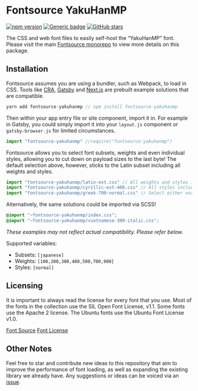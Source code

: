 # Fontsource YakuHanMP

[![npm version](https://badge.fury.io/js/fontsource-yakuhanmp.svg)](https://github.com/DecliningLotus/fontsource) [![Generic badge](https://img.shields.io/badge/fontsource-passing-brightgreen)](https://github.com/DecliningLotus/fontsource) [![GitHub stars](https://img.shields.io/github/stars/DecliningLotus/fontsource.svg?style=social&label=Star)](https://GitHub.com/DecliningLotus/fontsource/stargazers/)

The CSS and web font files to easily self-host the “YakuHanMP” font. Please visit the main [Fontsource monorepo](https://github.com/DecliningLotus/fontsource) to view more details on this package.

## Installation

Fontsource assumes you are using a bundler, such as Webpack, to load in CSS. Tools like [CRA](https://create-react-app.dev/), [Gatsby](https://www.gatsbyjs.org/) and [Next.js](https://nextjs.org/) are prebuilt example solutions that are compatible.

```javascript
yarn add fontsource-yakuhanmp // npm install fontsource-yakuhanmp
```

Then within your app entry file or site component, import it in. For example in Gatsby, you could simply import it into your `layout.js` component or `gatsby-browser.js` for limited circumstances.

```javascript
import "fontsource-yakuhanmp" //require("fontsource-yakuhanmp")
```

Fontsource allows you to select font subsets, weights and even individual styles, allowing you to cut down on payload sizes to the last byte! The default selection above, however, sticks to the Latin subset including all weights and styles.

```javascript
import "fontsource-yakuhanmp/latin-ext.css" // All weights and styles included.
import "fontsource-yakuhanmp/cyrillic-ext-400.css" // All styles included.
import "fontsource-yakuhanmp/greek-700-normal.css" // Select either normal or italic.
```

Alternatively, the same solutions could be imported via SCSS!

```scss
@import "~fontsource-yakuhanmp/index.css";
@import "~fontsource-yakuhanmp/vietnamese-300-italic.css";
```

_These examples may not reflect actual compatibility. Please refer below._

Supported variables:

- Subsets: `[japanese]`
- Weights: `[100,200,300,400,500,700,900]`
- Styles: `[normal]`

## Licensing

It is important to always read the license for every font that you use.
Most of the fonts in the collection use the SIL Open Font License, v1.1. Some fonts use the Apache 2 license. The Ubuntu fonts use the Ubuntu Font License v1.0.

[Font Source](https://github.com/qrac/yakuhanjp)
[Font License](https://github.com/qrac/yakuhanjp#license)

## Other Notes

Feel free to star and contribute new ideas to this repository that aim to improve the performance of font loading, as well as expanding the existing library we already have. Any suggestions or ideas can be voiced via an [issue](https://github.com/DecliningLotus/fontsource/issues).
